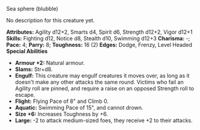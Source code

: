 Sea sphere (blubble)

No description for this creature yet.

**Attributes:** Agility d12+2, Smarts d4, Spirit d6, Strength d12+2,
Vigor d12+1
**Skills:** Fighting d12, Notice d8, Stealth d10, Swimming d12+3
**Charisma:** -; **Pace:** 4; **Parry:** 8; **Toughness:** 16 (2)
**Edges:** Dodge, Frenzy, Level Headed
**Special Abilities**
- **Armour +2:** Natural armour.
- **Slams:** Str+d8.
- **Engulf:** This creature may engulf creatures it moves over, as long
as it doesn't make any other attacks the same round. Victims who fail
an Agility roll are pinned, and require a raise on an opposed Strength
roll to escape.
- **Flight:** Flying Pace of 8" and Climb 0.
- **Aquatic:** Swimming Pace of 15", and cannot drown.
- **Size +6:** Increases Toughness by +6.
- **Large:** -2 to attack medium-sized foes, they receive +2 to their
attacks.

